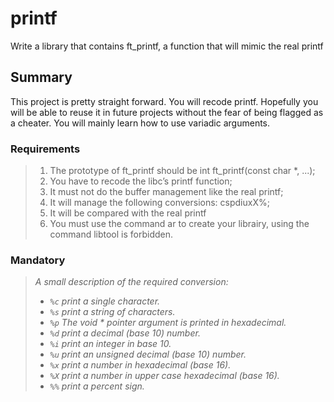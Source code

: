 # printf
Write a library that contains ft_printf, a function
that will mimic the real printf

## Summary 

This project is pretty straight forward. You will recode printf. Hopefully you
will be able to reuse it in future projects without the fear of being flagged as a cheater.
You will mainly learn how to use variadic arguments.

### Requirements

> 1. The prototype of ft_printf should be int ft_printf(const char *, ...);
> 2. You have to recode the libc’s printf function;
> 3. It must not do the buffer management like the real printf;
> 4. It will manage the following conversions: cspdiuxX%;
> 5. It will be compared with the real printf
> 6. You must use the command ar to create your librairy, using the command libtool is forbidden.

### Mandatory

> <i>A small description of the required conversion:
>
> - `%c` print a single character.
> - `%s` print a string of characters.
> - `%p` The void * pointer argument is printed in hexadecimal.
> - `%d` print a decimal (base 10) number.
> - `%i` print an integer in base 10.
> - `%u` print an unsigned decimal (base 10) number.
> - `%x` print a number in hexadecimal (base 16).
> - `%X` print a number in upper case hexadecimal (base 16).
> - `%%` print a percent sign.</i>